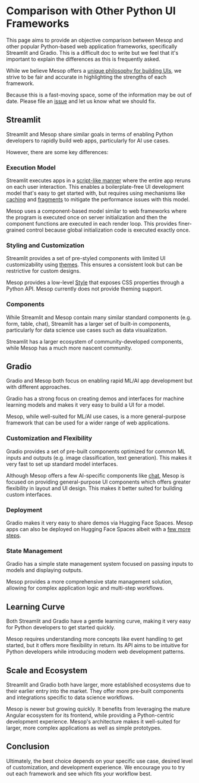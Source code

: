 # Comparison with Other Python UI Frameworks

This page aims to provide an objective comparison between Mesop and other popular Python-based web application frameworks, specifically Streamlit and Gradio. This is a difficult doc to write but we feel that it's important to explain the differences as this is frequently asked.

 While we believe Mesop offers a [unique philosophy for building UIs](https://google.github.io/mesop/blog/2024/05/13/why-mesop/), we strive to be fair and accurate in highlighting the strengths of each framework.

 Because this is a fast-moving space, some of the information may be out of date. Please file an [issue](https://github.com/google/mesop/issues/new/choose) and let us know what we should fix.

## Streamlit

Streamlit and Mesop share similar goals in terms of enabling Python developers to rapidly build web apps, particularly for AI use cases.

However, there are some key differences:

### Execution Model

Streamlit executes apps in a [script-like manner](https://docs.streamlit.io/get-started/fundamentals/main-concepts#data-flow) where the entire app reruns on each user interaction. This enables a boilerplate-free UI development model that's easy to get started with, but requires using mechanisms like [caching](https://docs.streamlit.io/develop/concepts/architecture/caching) and [fragments](https://docs.streamlit.io/develop/concepts/architecture/fragments) to mitigate the performance issues with this model.

Mesop uses a component-based model similar to web frameworks where the program is executed once on server initialization and then the component functions are executed in each render loop. This provides finer-grained control because global initialization code is executed exactly once.

### Styling and Customization

Streamlit provides a set of pre-styled components with limited UI customizability using [themes](https://docs.streamlit.io/develop/concepts/configuration/theming). This ensures a consistent look but can be restrictive for custom designs.

Mesop provides a low-level [Style](./api/style.md) that exposes CSS properties through a Python API. Mesop currently does not provide theming support.

### Components

While Streamlit and Mesop contain many similar standard components (e.g. form, table, chat), Streamlit has a larger set of built-in components, particularly for data science use cases such as data visualization.

Streamlit has a larger ecosystem of community-developed components, while Mesop has a much more nascent community.

## Gradio

Gradio and Mesop both focus on enabling rapid ML/AI app development but with different approaches.

Gradio has a strong focus on creating demos and interfaces for machine learning models and makes it very easy to build a UI for a model.

Mesop, while well-suited for ML/AI use cases, is a more general-purpose framework that can be used for a wider range of web applications.

### Customization and Flexibility

Gradio provides a set of pre-built components optimized for common ML inputs and outputs (e.g. image classification, text generation). This makes it very fast to set up standard model interfaces.

Although Mesop offers a few AI-specific components like [chat](./components/chat.md), Mesop is focused on providing general-purpose UI components which offers greater flexibility in layout and UI design. This makes it better suited for building custom interfaces.

### Deployment

Gradio makes it very easy to share demos via Hugging Face Spaces. Mesop apps can also be deployed on Hugging Face Spaces albeit with a [few more steps](./guides/deployment.md#hugging-face-spaces).

### State Management

Gradio has a simple state management system focused on passing inputs to models and displaying outputs.

Mesop provides a more comprehensive state management solution, allowing for complex application logic and multi-step workflows.

## Learning Curve

Both Streamlit and Gradio have a gentle learning curve, making it very easy for Python developers to get started quickly.

Mesop requires understanding more concepts like event handling to get started, but it offers more flexibility in return. Its API aims to be intuitive for Python developers while introducing modern web development patterns.

## Scale and Ecosystem

Streamlit and Gradio both have larger, more established ecosystems due to their earlier entry into the market. They offer more pre-built components and integrations specific to data science workflows.

Mesop is newer but growing quickly. It benefits from leveraging the mature Angular ecosystem for its frontend, while providing a Python-centric development experience. Mesop's architecture makes it well-suited for larger, more complex applications as well as simple prototypes.

## Conclusion

Ultimately, the best choice depends on your specific use case, desired level of customization, and development experience. We encourage you to try out each framework and see which fits your workflow best.
